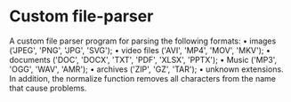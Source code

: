 # Custom file-parser

A custom file parser program for parsing the following formats: 
• images ('JPEG', 'PNG', 'JPG', 'SVG');
• video files ('AVI', 'MP4', 'MOV', 'MKV');
• documents ('DOC', 'DOCX', 'TXT', 'PDF', 'XLSX', 'PPTX');
• Music ('MP3', 'OGG', 'WAV', 'AMR');
• archives ('ZIP', 'GZ', 'TAR');
• unknown extensions.
In addition, the normalize function removes all characters from the name that cause problems.
